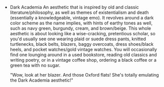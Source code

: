 - Dark Academia
	An aesthetic that is inspired by old and classic literature/philosophy, as well as themes of existentialism and death (essentially a knowledgeable, vintage emo). It revolves around a dark color scheme as the name implies, with hints of earthy tones as well, such as navy green, burgundy, cream, and brown/beige. This whole aesthetic is about looking like a wise-cracking, pretentious scholar, so you'd usually see one wearing plaid or suede dress pants, knitted turtlenecks, black belts, blazers, baggy overcoats, dress shoes/black heels, and pocket watches/gold vintage watches. You will occasionally find one lounging around in a used bookstore, reading old classics and writing poetry, or in a vintage coffee shop, ordering a black coffee or a green tea with no sugar.
	
	"Wow, look at her blazer. And those Oxford flats! She's totally emulating the Dark Academia aesthetic!"